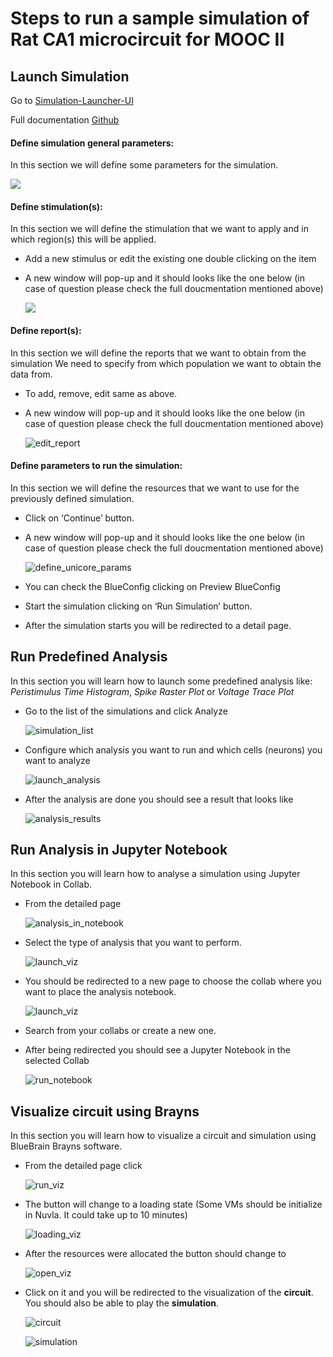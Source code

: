 # Steps to run a sample simulation of Rat CA1 microcircuit for MOOC II


## Launch Simulation
Go to [Simulation-Launcher-UI](https://bbp.epfl.ch/public/dev.simulationapp/index.html#/)

Full documentation [Github](https://github.com/lbologna/hbp-sp6-guidebook/blob/master/source/online_usecases/brain_area_circuit_in_silico_experiments/hippocampus/configure_run_brainregion_preconf_model_data/configure_run_brainregion_preconf_model_data.rst)

#### Define simulation general parameters:
In this section we will define some parameters for the simulation.

  ![](images/model_selector.png)

#### Define stimulation(s):
In this section we will define the stimulation that we want to apply and in which region(s) this will be applied.

- Add a new stimulus or edit the existing one double clicking on the item
- A new window will pop-up and it should looks like the one below (in case of question please check the full doucmentation mentioned above)

  ![](images/stimulus_edit.png)

#### Define report(s):
In this section we will define the reports that we want to obtain from the simulation We need to specify from which population we want to obtain the data from.

- To add, remove, edit same as above.
- A new window will pop-up and it should looks like the one below (in case of question please check the full doucmentation mentioned above)

  ![edit_report](images/report_edit.png)


#### Define parameters to run the simulation:
In this section we will define the resources that we want to use for the previously defined simulation.
-  Click on ‘Continue’ button.
- A new window will pop-up and it should looks like the one below (in case of question please check the full doucmentation mentioned above)

  ![define_unicore_params](images/unicore_params.png)

- You can check the BlueConfig clicking on Preview BlueConfig
- Start the simulation clicking on ‘Run Simulation’ button.
- After the simulation starts you will be redirected to a detail page.

## Run Predefined Analysis
In this section you will learn how to launch some predefined analysis like: _Peristimulus Time Histogram_, _Spike Raster Plot_ or _Voltage Trace Plot_

- Go to the list of the simulations and click Analyze

  ![simulation_list](images/simulation_list.png)

- Configure which analysis you want to run and which cells (neurons) you want to analyze

  ![launch_analysis](images/launch_analysis.png)

- After the analysis are done you should see a result that looks like

  ![analysis_results](images/analysis_results.png)

## Run Analysis in Jupyter Notebook
In this section you will learn how to analyse a simulation using Jupyter Notebook in Collab.

- From the detailed page

  ![analysis_in_notebook](images/launch_analysis_nb.png)

- Select the type of analysis that you want to perform.

  ![launch_viz](images/select_analysis_nb.png)

- You should be redirected to a new page to choose the collab where you want to place the analysis notebook.

  ![launch_viz](images/select_collab.png)

- Search from your collabs or create a new one.

- After being redirected you should see a Jupyter Notebook in the selected Collab

  ![run_notebook](images/run_notebook.png)

## Visualize circuit using Brayns

In this section you will learn how to visualize a circuit and simulation using BlueBrain Brayns software.

- From the detailed page click

  ![run_viz](images/run_viz.png)

- The button will change to a loading state (Some VMs should be initialize in Nuvla. It could take up to 10 minutes)

  ![loading_viz](images/loading_viz.png)

- After the resources were allocated the button should change to

  ![open_viz](images/open_viz.png)

- Click on it and you will be redirected to the visualization of the **circuit**. You should also be able to play the **simulation**.

  ![circuit](images/circuit.png)

  ![simulation](images/simulation.png)


